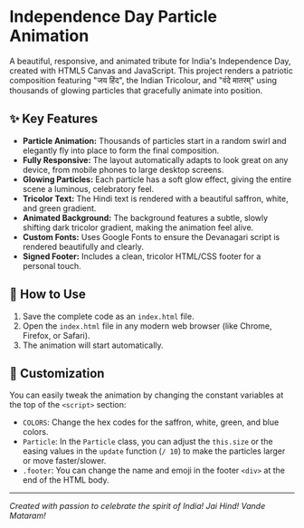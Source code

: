 # Independence Day Particle Animation

A beautiful, responsive, and animated tribute for India's Independence Day, created with HTML5 Canvas and JavaScript. This project renders a patriotic composition featuring "जय हिंद", the Indian Tricolour, and "वंदे मातरम्" using thousands of glowing particles that gracefully animate into position.

## ✨ Key Features

-   **Particle Animation:** Thousands of particles start in a random swirl and elegantly fly into place to form the final composition.
-   **Fully Responsive:** The layout automatically adapts to look great on any device, from mobile phones to large desktop screens.
-   **Glowing Particles:** Each particle has a soft glow effect, giving the entire scene a luminous, celebratory feel.
-   **Tricolor Text:** The Hindi text is rendered with a beautiful saffron, white, and green gradient.
-   **Animated Background:** The background features a subtle, slowly shifting dark tricolor gradient, making the animation feel alive.
-   **Custom Fonts:** Uses Google Fonts to ensure the Devanagari script is rendered beautifully and clearly.
-   **Signed Footer:** Includes a clean, tricolor HTML/CSS footer for a personal touch.

## 🚀 How to Use

1.  Save the complete code as an `index.html` file.
2.  Open the `index.html` file in any modern web browser (like Chrome, Firefox, or Safari).
3.  The animation will start automatically.

## 🔧 Customization

You can easily tweak the animation by changing the constant variables at the top of the `<script>` section:

-   `COLORS`: Change the hex codes for the saffron, white, green, and blue colors.
-   `Particle`: In the `Particle` class, you can adjust the `this.size` or the easing values in the `update` function (`/ 10`) to make the particles larger or move faster/slower.
-   `.footer`: You can change the name and emoji in the footer `<div>` at the end of the HTML body.

---

*Created with passion to celebrate the spirit of India! Jai Hind! Vande Mataram!*